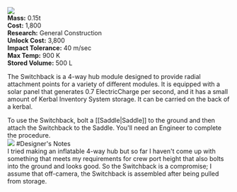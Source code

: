 ![](https://github.com/Angel-125/Pathfinder/wiki/Switchback.jpg)  
**Mass:** 0.15t  
**Cost:** 1,800  
**Research:** General Construction  
**Unlock Cost:** 3,800  
**Impact Tolerance:** 40 m/sec  
**Max Temp:** 900 K  
**Stored Volume:** 500 L  

The Switchback is a 4-way hub module designed to provide radial attachment points for a variety of different modules. It is equipped with a solar panel that generates 0.7 ElectricCharge per second, and it has a small amount of Kerbal Inventory System storage. It can be carried on the back of a kerbal.

To use the Switchback, bolt a [[Saddle|Saddle]] to the ground and then attach the Switchback to the Saddle. You'll need an Engineer to complete the procedure.  
![](http://i.imgur.com/l5ApqQ2.png)
#Designer's Notes  
I tried making an inflatable 4-way hub but so far I haven't come up with something that meets my requirements for crew port height that also bolts into the ground and looks good. So the Switchback is a compromise; I assume that off-camera, the Switchback is assembled after being pulled from storage.